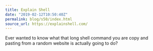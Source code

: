```yaml
---
title: Explain Shell
date: "2019-02-12T10:50:40Z"
permalink: blog/s50/index.html
source_url: https://explainshell.com/
---
```


Ever wanted to know what that long shell command you are copy and pasting from a random website is actually going to do?

